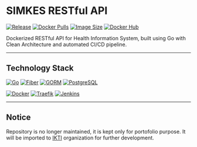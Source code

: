 # SIMKES RESTful API

[![Release](https://img.shields.io/github/v/release/fathoor/simkes-api?logo=github&color=white)](https://github.com/fathoor/simkes-api/releases)
[![Docker Pulls](https://img.shields.io/docker/pulls/mfathoor/simkes-api?logo=docker&logoColor=white&color=white)](https://hub.docker.com/r/mfathoor/simkes-api)
[![Image Size](https://img.shields.io/docker/image-size/mfathoor/simkes-api?logo=docker&logoColor=white&color=white)](https://hub.docker.com/r/mfathoor/simkes-api)
[![Docker Hub](https://img.shields.io/badge/Docker%20Hub-2496ED.svg?logo=docker&logoColor=white)](https://hub.docker.com/r/mfathoor/simkes-api)

Dockerized RESTful API for Health Information System, built using Go with Clean Architecture and automated CI/CD pipeline.

***

## Technology Stack
[![Go](https://img.shields.io/static/v1?style=for-the-badge&message=Go&color=00ADD8&logo=Go&logoColor=FFFFFF&label=)](https://go.dev/)
[![Fiber](https://img.shields.io/static/v1?style=for-the-badge&message=Fiber&color=00ADD8&logo=Go&logoColor=FFFFFF&label=)](https://gofiber.io/)
[![GORM](https://img.shields.io/static/v1?style=for-the-badge&message=GORM&color=00ADD8&logo=Go&logoColor=FFFFFF&label=)](https://gorm.io/)
[![PostgreSQL](https://img.shields.io/static/v1?style=for-the-badge&message=PostgreSQL&color=4169E1&logo=PostgreSQL&logoColor=FFFFFF&label=)](https://www.postgresql.org/)

[![Docker](https://img.shields.io/static/v1?style=for-the-badge&message=Docker&color=2496ED&logo=Docker&logoColor=FFFFFF&label=)](https://www.docker.com/)
[![Traefik](https://img.shields.io/static/v1?style=for-the-badge&message=Traefik&color=24A1C1&logo=Traefik+Proxy&logoColor=FFFFFF&label=)](https://traefik.io/)
[![Jenkins](https://img.shields.io/static/v1?style=for-the-badge&message=Jenkins&color=D24939&logo=Jenkins&logoColor=FFFFFF&label=)](https://www.jenkins.io/)

***

## Notice
Repository is no longer maintained, it is kept only for portofolio purpose. It will be imported to [IKTI](https://github.com/ikti-its) organization for further development.
